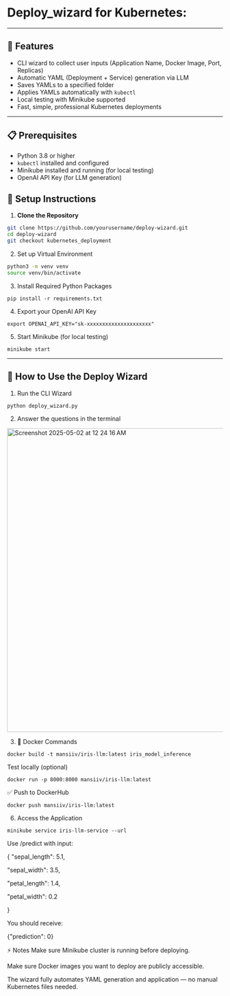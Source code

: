 # Deploy_wizard for Kubernetes:

---

## 🌟 Features

- CLI wizard to collect user inputs (Application Name, Docker Image, Port, Replicas)
- Automatic YAML (Deployment + Service) generation via LLM
- Saves YAMLs to a specified folder
- Applies YAMLs automatically with `kubectl`
- Local testing with Minikube supported
- Fast, simple, professional Kubernetes deployments

---

## 📋 Prerequisites

- Python 3.8 or higher
- `kubectl` installed and configured
- Minikube installed and running (for local testing)
- OpenAI API Key (for LLM generation)

## 🚀 Setup Instructions

1. **Clone the Repository**

```bash
git clone https://github.com/yourusername/deploy-wizard.git
cd deploy-wizard
git checkout kubernetes_deployment
```
2. Set up Virtual Environment
```bash
python3 -m venv venv
source venv/bin/activate
```
3. Install Required Python Packages
```
pip install -r requirements.txt
```
4. Export your OpenAI API Key
```
export OPENAI_API_KEY="sk-xxxxxxxxxxxxxxxxxxxxx"

```
5. Start Minikube (for local testing)
```
minikube start
```
---
## 🧠 How to Use the Deploy Wizard

1. Run the CLI Wizard

```
python deploy_wizard.py
```
2. Answer the questions in the terminal
   

<img width="708" alt="Screenshot 2025-05-02 at 12 24 16 AM" src="https://github.com/user-attachments/assets/e3bb3545-3bf9-431c-bda8-e3141336a12d" />

3. 🐳 Docker Commands

```
docker build -t mansiiv/iris-llm:latest iris_model_inference
```
Test locally (optional)
```
docker run -p 8000:8000 mansiiv/iris-llm:latest
```
✅ Push to DockerHub

```
docker push mansiiv/iris-llm:latest
```

6. Access the Application
```
minikube service iris-llm-service --url
```
Use /predict with input:

{
  "sepal_length": 5.1,
  
  "sepal_width": 3.5,
  
  "petal_length": 1.4,
  
  "petal_width": 0.2
  
}

You should receive:

{"prediction": 0}



⚡ Notes
Make sure Minikube cluster is running before deploying.

Make sure Docker images you want to deploy are publicly accessible.

The wizard fully automates YAML generation and application — no manual Kubernetes files needed.


